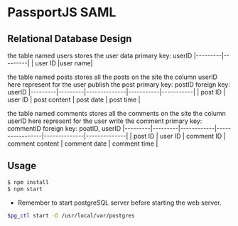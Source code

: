 PassportJS SAML 
================

Relational Database Design
---------------

the table named users stores the user data
primary key: userID
|---------|---------|
| user ID |user name|

the table named posts stores all the posts on the site
the column userID here represent for the user publish the post
primary key: postID
foreign key: userID
|---------|---------|--------------|-----------|-----------|
| post ID | user ID | post content | post date | post time |

the table named comments stores all the comments on the site
the column userID here represent for the user write the comment
primary key: commentID
foreign key: poatID, userID
|---------|---------|------------|-----------------|--------------|--------------|
| post ID | user ID | comment ID | comment content | comment date | comment time |

Usage
-----

```bash
$ npm install
$ npm start
```
* Remember to start postgreSQL server before starting the web server.
```bash
$pg_ctl start -D /usr/local/var/postgres
```

